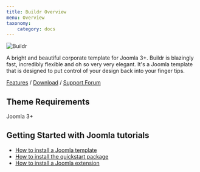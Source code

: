 ```yaml
---
title: Buildr Overview
menu: Overview
taxonomy:
    category: docs
---
```


![Buildr](http://www.joomlabamboo.com/images/new/buildr/feature/buildr.jpg 'Buildr Joomla Template')

A bright and beautiful corporate template for Joomla 3+. Buildr is blazingly fast, incredibly flexible and oh so very very elegant. It's a Joomla template that is designed to put control of your design back into your finger tips.         
 
[Features](http://www.joomlabamboo.com/joomla-templates/buildr) / [Download](http://www.joomlabamboo.com/downloads/template-downloads?param=Buildr) / [Support Forum](http://www.joomlabamboo.com/index.php?option=com_kunena&view=category&catid=687&Itemid=215)

Theme Requirements
----

Joomla 3+

Getting Started with Joomla tutorials
----

- <a href="/getting-started/how-to-install-a-joomla-template">How to install a Joomla template</a>
- <a href="/getting-started/how-to-install-a-joomla-3-quickstart-package">How to install the quickstart package</a>
- <a href="http://docs.joomlabamboo.com/getting-started/how-to-install-a-joomla-module">How to install a Joomla extension</a>


